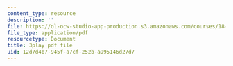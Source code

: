 ```yaml
---
content_type: resource
description: ''
file: https://ol-ocw-studio-app-production.s3.amazonaws.com/courses/18-085-computational-science-and-engineering-i-fall-2008/12d7d4b7945fa7cf252ba995146d27d7_0oBJN8F616U.pdf
file_type: application/pdf
resourcetype: Document
title: 3play pdf file
uid: 12d7d4b7-945f-a7cf-252b-a995146d27d7
---
```

